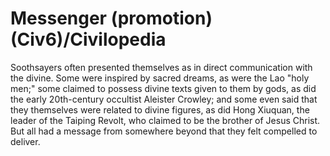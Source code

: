 # Messenger (promotion) (Civ6)/Civilopedia

Soothsayers often presented themselves as in direct communication with the divine. Some were inspired by sacred dreams, as were the Lao "holy men;" some claimed to possess divine texts given to them by gods, as did the early 20th-century occultist Aleister Crowley; and some even said that they themselves were related to divine figures, as did Hong Xiuquan, the leader of the Taiping Revolt, who claimed to be the brother of Jesus Christ. But all had a message from somewhere beyond that they felt compelled to deliver.